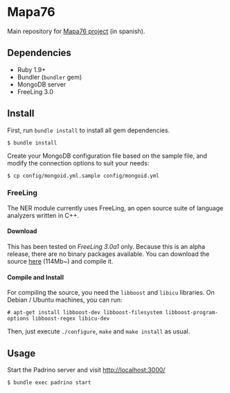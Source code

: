Mapa76
======

Main repository for [Mapa76 project](http://mapa76.info/) (in spanish).


Dependencies
------------

  * Ruby 1.9+
  * Bundler (`bundler` gem)
  * MongoDB server
  * FreeLing 3.0


Install
-------

First, run `bundle install` to install all gem dependencies.

    $ bundle install

Create your MongoDB configuration file based on the sample file, and modify the
connection options to suit your needs:

    $ cp config/mongoid.yml.sample config/mongoid.yml


### FreeLing ###

The NER module currently uses FreeLing, an open source suite of language
analyzers written in C++.

#### Download ####

This has been tested on *FreeLing 3.0a1* only. Because this is an alpha
release, there are no binary packages available. You can download the source
[here](http://devel.cpl.upc.edu/freeling/downloads/16) (114Mb~) and compile it.

#### Compile and Install ####

For compiling the source, you need the `libboost` and `libicu` libraries. On
Debian / Ubuntu machines, you can run:

    # apt-get install libboost-dev libboost-filesystem libboost-program-options libboost-regex libicu-dev

Then, just execute `./configure`, `make` and `make install` as usual.


Usage
-----

Start the Padrino server and visit [http://localhost:3000/](http://localhost:3000/)

    $ bundle exec padrino start

